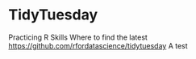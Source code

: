 # TidyTuesday
Practicing R Skills
Where to find the latest
https://github.com/rfordatascience/tidytuesday
A test
